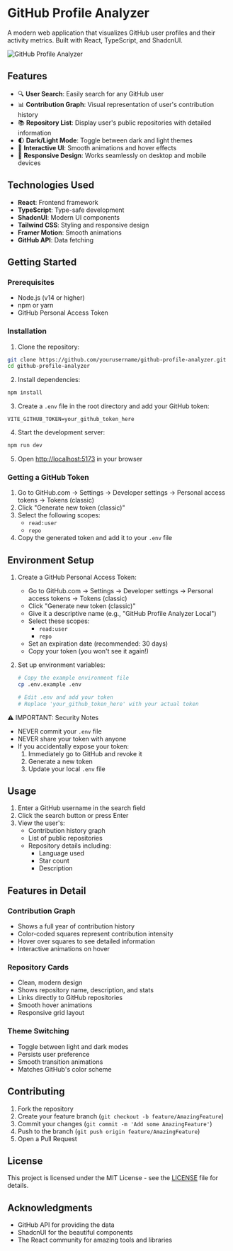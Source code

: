 # GitHub Profile Analyzer

A modern web application that visualizes GitHub user profiles and their activity metrics. Built with React, TypeScript, and ShadcnUI.

![GitHub Profile Analyzer](screenshot.png)

## Features

- 🔍 **User Search**: Easily search for any GitHub user
- 📊 **Contribution Graph**: Visual representation of user's contribution history
- 📚 **Repository List**: Display user's public repositories with detailed information
- 🌓 **Dark/Light Mode**: Toggle between dark and light themes
- 🎯 **Interactive UI**: Smooth animations and hover effects
- 📱 **Responsive Design**: Works seamlessly on desktop and mobile devices

## Technologies Used

- **React**: Frontend framework
- **TypeScript**: Type-safe development
- **ShadcnUI**: Modern UI components
- **Tailwind CSS**: Styling and responsive design
- **Framer Motion**: Smooth animations
- **GitHub API**: Data fetching

## Getting Started

### Prerequisites

- Node.js (v14 or higher)
- npm or yarn
- GitHub Personal Access Token

### Installation

1. Clone the repository:

```bash
git clone https://github.com/yourusername/github-profile-analyzer.git
cd github-profile-analyzer
```

2. Install dependencies:

```bash
npm install
```

3. Create a `.env` file in the root directory and add your GitHub token:

```env
VITE_GITHUB_TOKEN=your_github_token_here
```

4. Start the development server:

```bash
npm run dev
```

5. Open [http://localhost:5173](http://localhost:5173) in your browser

### Getting a GitHub Token

1. Go to GitHub.com → Settings → Developer settings → Personal access tokens → Tokens (classic)
2. Click "Generate new token (classic)"
3. Select the following scopes:
   - `read:user`
   - `repo`
4. Copy the generated token and add it to your `.env` file

## Environment Setup

1. Create a GitHub Personal Access Token:

   - Go to GitHub.com → Settings → Developer settings → Personal access tokens → Tokens (classic)
   - Click "Generate new token (classic)"
   - Give it a descriptive name (e.g., "GitHub Profile Analyzer Local")
   - Select these scopes:
     - `read:user`
     - `repo`
   - Set an expiration date (recommended: 30 days)
   - Copy your token (you won't see it again!)

2. Set up environment variables:

   ```bash
   # Copy the example environment file
   cp .env.example .env

   # Edit .env and add your token
   # Replace 'your_github_token_here' with your actual token
   ```

⚠️ IMPORTANT: Security Notes

- NEVER commit your `.env` file
- NEVER share your token with anyone
- If you accidentally expose your token:
  1. Immediately go to GitHub and revoke it
  2. Generate a new token
  3. Update your local `.env` file

## Usage

1. Enter a GitHub username in the search field
2. Click the search button or press Enter
3. View the user's:
   - Contribution history graph
   - List of public repositories
   - Repository details including:
     - Language used
     - Star count
     - Description

## Features in Detail

### Contribution Graph

- Shows a full year of contribution history
- Color-coded squares represent contribution intensity
- Hover over squares to see detailed information
- Interactive animations on hover

### Repository Cards

- Clean, modern design
- Shows repository name, description, and stats
- Links directly to GitHub repositories
- Smooth hover animations
- Responsive grid layout

### Theme Switching

- Toggle between light and dark modes
- Persists user preference
- Smooth transition animations
- Matches GitHub's color scheme

## Contributing

1. Fork the repository
2. Create your feature branch (`git checkout -b feature/AmazingFeature`)
3. Commit your changes (`git commit -m 'Add some AmazingFeature'`)
4. Push to the branch (`git push origin feature/AmazingFeature`)
5. Open a Pull Request

## License

This project is licensed under the MIT License - see the [LICENSE](LICENSE) file for details.

## Acknowledgments

- GitHub API for providing the data
- ShadcnUI for the beautiful components
- The React community for amazing tools and libraries

